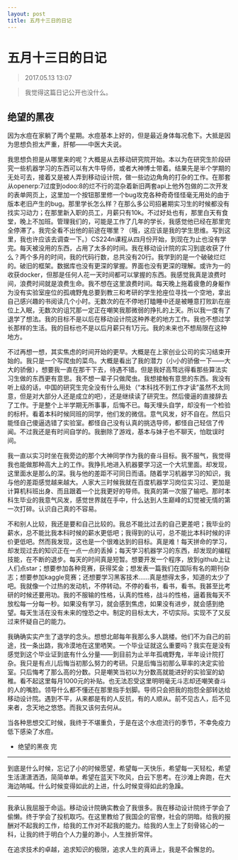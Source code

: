 ```yaml
---
layout: post
title: 五月十三日的日记
---
```


# 五月十三日的日记

> 2017.05.13 13:07

> 我觉得这篇日记公开也没什么。

## 绝望的黑夜

因为水痘在家躺了两个星期。水痘基本上好的，但是最近身体每况愈下。大抵是因为思想负担太严重，肝郁——中医大夫说。

我思想负担是从哪里来的呢？大概是从去移动研究院开始。本以为在研究生阶段研究一些机器学习的东西可以有大牛导师，或者大神博士带着。结果先是半个学期的无处可去，接着又是被人弄到移动设计院，做一些边边角角的打杂的工作。在那套从openerp:7过度到odoo:8的烂不行的混杂着新旧两套api上他外包做的二次开发的表单网页上，这里加一个按钮那里修一个bug攻克各种奇奇怪怪毫无用处的由于版本老旧产生的bug。那里学长怎么样？在那么多公司招暑期实习生的时候都没有找实习动力；在那里新入职的员工，月薪只有10k。不过好处也有，那里白天有食堂，晚上不加班。管理我们的，可能是工作了几年的学长，我感觉他已经在那里完全停滞了。我完全看不出他的前途在哪里？（哦，这应该是我的学生思维。写到这里，我也许应该去调查一下。）CS224n课程从四月份开始，到现在为止也没有学完。每天被没用的东西，占用了太多的时间。我在移动设计院的实习到底收获了什么？两个多月的时间，我的代码行数，总共没有20行。我学到的是一个破破烂烂的。破旧的框架。数据库也没有更深的掌握。界面也没有更深的理解。或许为一的收获docker，但那是任何人花一天时间都可以掌握的东西。我感觉我真是浪费时间，浪费时间就是浪费生命。我不想在这里浪费时间。每天晚上拖着疲惫的身躯作为没有实验室座位的孤魂野鬼总要到教三和考研的学生抢座位寻找一个空地，拿出自己感兴趣的书阅读几个小时。无数次的在不停地打瞌睡中还是被睡意打败趴在座位上入眠，无数次的诅咒那一定正在嘲笑我那微弱的挣扎的上天。所以我一度有了退学了想法。我的目标不是以后在移动设计院这种养老的地方工作。我也不想过学长那样的生活。我的目标也不是以后月薪只有1万元。我的未来也不想局限在这种地方。

不过再想一想，其实焦虑的时间开始的更早。大概是在上家创业公司的实习结束开始的。我只是一个写爬虫的菜鸟。大概是看出了我的潜力（小小的骄傲一下——大大的骄傲），想要我一直在那干下去，待遇不错。但是我好高骛远得看那些算法实习生做的东西更有意思。我不想一辈子只做爬虫。我想接触有意思的东西。我没有听上级的话，中国的研究生完全没有什么用处（“本科找不到工作才读”虽然不太同意，但是对大部分人还是成立的吧），还是继续读了研究生。然后傻逼的直接辞去了工作。于是整个上半学期无所事事，后悔不已。每天埋头自学，却没有一个检验的标杆。看着本科时候同班的同学，他们发的微信。意气风发，好不自在。然后只能怪自己傻逼选错了实验室。都怪自己没有认真的挑选导师，都怪自己轻信了传闻。不过我还是有时间自学的。我删除了游戏，基本与妹子也不聊天，怕耽误时间。

我一直以实习时坐在我旁边的那个大神同学作为我的奋斗目标。我不服气，我觉得我也能做那种高大上的工作。我挣扎地进入机器要学习这一个大坑里面。却发现，这里面水是那么的深。我与他的差距不可同日而语。随着学习机器学习的知识，我与他的差距感觉越来越大。人家大三时候我就在百度机器学习岗位实习过、更加是计算机科班出身、而且跟着一个比我更好的导师。我真的第一次服了输吧。那时本科生毕业的我意气风发，感觉世界就在手中，什么达到人生巅峰的幻觉被无情的第一次打碎。认识自己真的不容易。

不和别人比较，我还是要和自己比较的。我总不能比过去的自己更差吧；我毕业的薪水，总不能比我本科时候的薪水更低吧；我得到的认可，总不能比本科时候的评价更低吧。然而我发现，这也是一个很难达到的目标。真是难！每天拼命的学习，却发现过去的知识正在一点一点的丢掉；每天学习机器学习的东西，却发现的编程技能，在不断的退步。每天的时间真是短暂。想要开发一个程序，放到github上让人们点star；想要参加各种竞赛，获得奖金；想发表一篇我们在国际有名的期刊杂志；想要参加kaggle竞赛；还想要学习黑客技术……真是想得太多，知道的太少了吧。我就像一个过热的发动机，不停转动。不停的看书，看书，看书。我甚至比考研的时候还要用功。我的不服输的性格，认真的性格，战斗的性格，逼着我每天不放松每一分每一秒。如果没有学习，就会感到焦虑，如果没有进步，就会感到绝望。每天生活在没有未来的惶恐之中。制定的目标太大，不切实际。实现不了又反过来怀疑自己的能力。

我确确实实产生了退学的念头。想想北邮每年我那么多人跳楼。他们不为自己的前途，找一条出路，我冷漠地在这里哂笑。一个毕业证就这么重要吗？我实在是没有感觉到这个毕业证到底有什么分量——到目前为止半年孤魂野鬼，半年设计院打杂。我只是有点儿后悔当初那么努力的考研。只是后悔当初那么草率的决定实验室。只后悔考了那么高的分数。只是嘲笑当初以为分数高就能进好的实验室的幼稚。看不起这里每月1000元的补贴。也无法忍受这里明明毫无斗志却还嘲笑奋斗的人的嘴脸。领导什么都不懂还在那里指手划脚。导师只会把我的抱怨全部转达给移动设计院。遇到不平，从来都是有的人反抗，有的人顺从。前不见古人，后不见来者，念天地之悠悠。而我又该何去何从。


当各种思想交汇时候，我终于不堪重负，于是在这个水痘流行的季节，不幸免疫力低下感染了水痘。

- 绝望的黑夜 完

___


到底是什么时候，忘记了小的时候愿望，希望每一天快乐，希望每一天轻松，希望生活潇潇洒洒，简简单单。希望在蓝天下吹风，白云下思考。在沙滩上奔跑，在大海边呐喊。什么时候变得如此的上进，什么时候变得如此的急躁。



___


我承认我屈服于命运。移动设计院确实教会了我很多。我在移动设计院终于学会了偷懒。终于学会了投机取巧。在这里教给了我国企的官僚，社会的阴暗。给我的报酬对不起我的工作，给我的工作对不起我的能力。给我的人生上了刻骨铭心的一科，让我的终于明白个人力量的渺小，人生挫折常伴。

在追求技术的卓越，追求知识的极限，追求人生的真谛上，我是不会懈怠的。